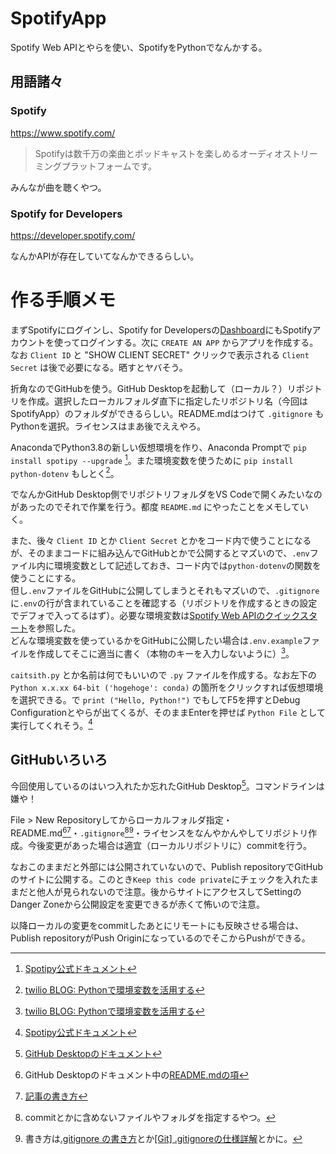 # SpotifyApp
 Spotify Web APIとやらを使い、SpotifyをPythonでなんかする。

## 用語諸々
### Spotify

https://www.spotify.com/

> Spotifyは数千万の楽曲とポッドキャストを楽しめるオーディオストリーミングプラットフォームです。

みんなが曲を聴くやつ。

### Spotify for Developers

https://developer.spotify.com/

なんかAPIが存在していてなんかできるらしい。

# 作る手順メモ
まずSpotifyにログインし、Spotify for Developersの[Dashboard](https://developer.spotify.com/dashboard/login)にもSpotifyアカウントを使ってログインする。次に `CREATE AN APP` からアプリを作成する。  
なお `Client ID` と "SHOW CLIENT SECRET" クリックで表示される `Client Secret` は後で必要になる。晒すとヤバそう。

折角なのでGitHubを使う。GitHub Desktopを起動して（ローカル？）リポジトリを作成。選択したローカルフォルダ直下に指定したリポジトリ名（今回はSpotifyApp）のフォルダができるらしい。README.mdはつけて `.gitignore` もPythonを選択。ライセンスはまあ後でええやろ。

AnacondaでPython3.8の新しい仮想環境を作り、Anaconda Promptで `pip install spotipy --upgrade` [^1]。また環境変数を使うために `pip install python-dotenv` もしとく[^2]。

でなんかGitHub Desktop側でリポジトリフォルダをVS Codeで開くみたいなのがあったのでそれで作業を行う。都度 `README.md` にやったことをメモしていく。

また、後々 `Client ID` とか `Client Secret` とかをコード内で使うことになるが、そのままコードに組み込んでGitHubとかで公開するとマズいので、`.env`ファイル内に環境変数として記述しておき、コード内では`python-dotenv`の関数を使うことにする。  
但し`.env`ファイルをGitHubに公開してしまうとそれもマズいので、`.gitignore`に`.env`の行が含まれていることを確認する（リポジトリを作成するときの設定でデフォで入ってるはず）。必要な環境変数は[Spotify Web APIのクイックスタート](https://developer.spotify.com/documentation/web-api/quick-start/)を参照した。  
どんな環境変数を使っているかをGitHubに公開したい場合は`.env.example`ファイルを作成してそこに適当に書く（本物のキーを入力しないように）[^2]。

`caitsith.py` とか名前は何でもいいので `.py` ファイルを作成する。なお左下の `Python x.x.xx 64-bit ('hogehoge': conda)` の箇所をクリックすれば仮想環境を選択できる。で `print ("Hello, Python!")` でもしてF5を押すとDebug Configurationとやらが出てくるが、そのままEnterを押せば `Python File` として実行してくれそう。[^1]

## GitHubいろいろ
今回使用しているのはいつ入れたか忘れたGitHub Desktop[^3]。コマンドラインは嫌や！

File > New Repositoryしてからローカルフォルダ指定・README.md[^4][^5]・`.gitignore`[^6][^7]・ライセンスをなんやかんやしてリポジトリ作成。今後変更があった場合は適宜（ローカルリポジトリに）commitを行う。

なおこのままだと外部には公開されていないので、Publish repositoryでGitHubのサイトに公開する。このとき`Keep this code private`にチェックを入れたままだと他人が見られないので注意。後からサイトにアクセスしてSettingのDanger Zoneから公開設定を変更できるが赤くて怖いので注意。

以降ローカルの変更をcommitしたあとにリモートにも反映させる場合は、Publish repositoryがPush OriginになっているのでそこからPushができる。



[^1]: [Spotipy公式ドキュメント](https://spotipy.readthedocs.io/en/2.19.0/)  
[^2]: [twilio BLOG: Pythonで環境変数を活用する](https://www.twilio.com/blog/environment-variables-python-jp)  
[^3]: [GitHub Desktopのドキュメント](https://docs.github.com/ja/desktop)  
[^4]: GitHub Desktopのドキュメント中の[README.mdの項](https://docs.github.com/ja/repositories/managing-your-repositorys-settings-and-features/customizing-your-repository/about-readmes)  
[^5]: [記事の書き方](https://gist.github.com/LambdaNote/0d33b7d8284a3c99cffd1a5aa83c115f)
[^6]: commitとかに含めないファイルやフォルダを指定するやつ。  
[^7]: 書き方は[.gitignore の書き方](https://qiita.com/inabe49/items/16ee3d9d1ce68daa9fff)とか[[Git] .gitignoreの仕様詳解](https://qiita.com/anqooqie/items/110957797b3d5280c44f)とかに。
